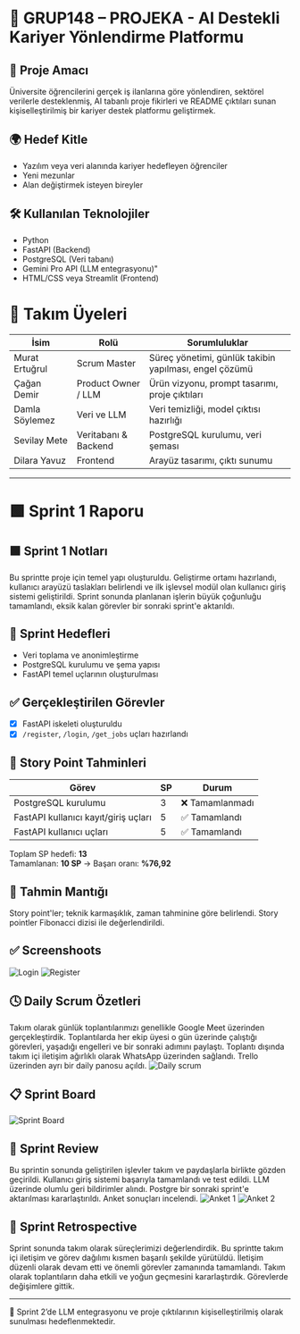 # 🧠 GRUP148 – PROJEKA - AI Destekli Kariyer Yönlendirme Platformu

## 🎯 Proje Amacı

Üniversite öğrencilerini gerçek iş ilanlarına göre yönlendiren, sektörel verilerle desteklenmiş, AI tabanlı proje fikirleri ve README çıktıları sunan kişiselleştirilmiş bir kariyer destek platformu geliştirmek.

## 🌍 Hedef Kitle

- Yazılım veya veri alanında kariyer hedefleyen öğrenciler
- Yeni mezunlar
- Alan değiştirmek isteyen bireyler

## 🛠️ Kullanılan Teknolojiler

- Python 
- FastAPI (Backend)
- PostgreSQL (Veri tabanı)
- Gemini Pro API (LLM entegrasyonu)"
- HTML/CSS veya Streamlit (Frontend)
  

# 👥 Takım Üyeleri

| İsim             | Rolü                     | Sorumluluklar |
|------------------|--------------------------|----------------|
| Murat Ertuğrul   | Scrum Master             | Süreç yönetimi, günlük takibin yapılması, engel çözümü |
| Çağan Demir      | Product Owner / LLM      | Ürün vizyonu, prompt tasarımı, proje çıktıları |
| Damla Söylemez   | Veri ve LLM              | Veri temizliği, model çıktısı hazırlığı |
| Sevilay Mete     | Veritabanı & Backend     | PostgreSQL kurulumu, veri şeması |
| Dilara Yavuz     | Frontend                 | Arayüz tasarımı, çıktı sunumu |

---

# 🟩 Sprint 1 Raporu

## 🟩 Sprint 1 Notları
Bu sprintte proje için temel yapı oluşturuldu. Geliştirme ortamı hazırlandı, kullanıcı arayüzü taslakları belirlendi ve ilk işlevsel modül olan kullanıcı giriş sistemi geliştirildi. Sprint sonunda planlanan işlerin büyük çoğunluğu tamamlandı, eksik kalan görevler bir sonraki sprint'e aktarıldı.

## 🔎 Sprint Hedefleri

- Veri toplama ve anonimleştirme
- PostgreSQL kurulumu ve şema yapısı
- FastAPI temel uçlarının oluşturulması

## ✅ Gerçekleştirilen Görevler

- [x] FastAPI iskeleti oluşturuldu
- [x] `/register`, `/login`, `/get_jobs` uçları hazırlandı
      
## 🔢 Story Point Tahminleri

| Görev                                | SP  | Durum     |
|--------------------------------------|-----|-----------|
| PostgreSQL kurulumu                  | 3   | ❌ Tamamlanmadı |
| FastAPI kullanıcı kayıt/giriş uçları | 5   | ✅ Tamamlandı |
| FastAPI kullanıcı uçları             | 5   | ✅ Tamamlandı |
Toplam SP hedefi: **13**  
Tamamlanan: **10 SP** → Başarı oranı: **%76,92**

## 🧠 Tahmin Mantığı

Story point'ler; teknik karmaşıklık, zaman tahminine göre belirlendi. Story pointler Fibonacci dizisi ile değerlendirildi.

## ✅ Screenshoots
![Login](images/login.jpg)
![Register](images/register.jpg)



## 🕓 Daily Scrum Özetleri

Takım olarak günlük toplantılarımızı genellikle Google Meet üzerinden gerçekleştirdik. Toplantılarda her ekip üyesi o gün üzerinde çalıştığı görevleri, yaşadığı engelleri ve bir sonraki adımını paylaştı. Toplantı dışında takım içi iletişim ağırlıklı olarak WhatsApp üzerinden sağlandı. Trello üzerinden ayrı bir daily panosu açıldı.
![Daily scrum](images/daily.jpg)



## 📋 Sprint Board
![Sprint Board](images/Trellopano.png)
## 🔄 Sprint Review

Bu sprintin sonunda geliştirilen işlevler takım ve paydaşlarla birlikte gözden geçirildi. Kullanıcı giriş sistemi başarıyla tamamlandı ve test edildi. LLM üzerinde olumlu geri bildirimler alındı. Postgre bir sonraki sprint'e aktarılması kararlaştırıldı.  Anket sonuçları incelendi.
![Anket 1](images/anket.png)
![Anket 2](images/anketa.jpg)


## 🔄 Sprint Retrospective

Sprint sonunda takım olarak süreçlerimizi değerlendirdik. Bu sprintte takım içi iletişim ve görev dağılımı kısmen başarılı şekilde yürütüldü. İletişim düzenli olarak devam etti ve önemli görevler zamanında tamamlandı. Takım olarak toplantıların daha etkili ve yoğun geçmesini kararlaştırdık. Görevlerde değişimlere gittik.

---

📝 Sprint 2’de LLM entegrasyonu ve proje çıktılarının kişiselleştirilmiş olarak sunulması hedeflenmektedir.

